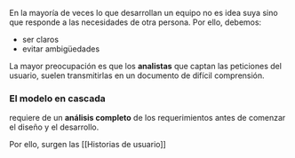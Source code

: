 En la mayoría de veces lo que desarrollan un equipo no es idea suya sino que responde a las necesidades de otra persona. 
Por ello, debemos:
- ser claros
- evitar ambigüedades

La mayor preocupación es que los **analistas** que captan las peticiones del usuario, suelen transmitirlas en un documento de difícil comprensión.

### El modelo en cascada 
requiere de un **análisis completo** de los requerimientos antes de comenzar el diseño y el desarrollo.

Por ello, surgen las [[Historias de usuario]]